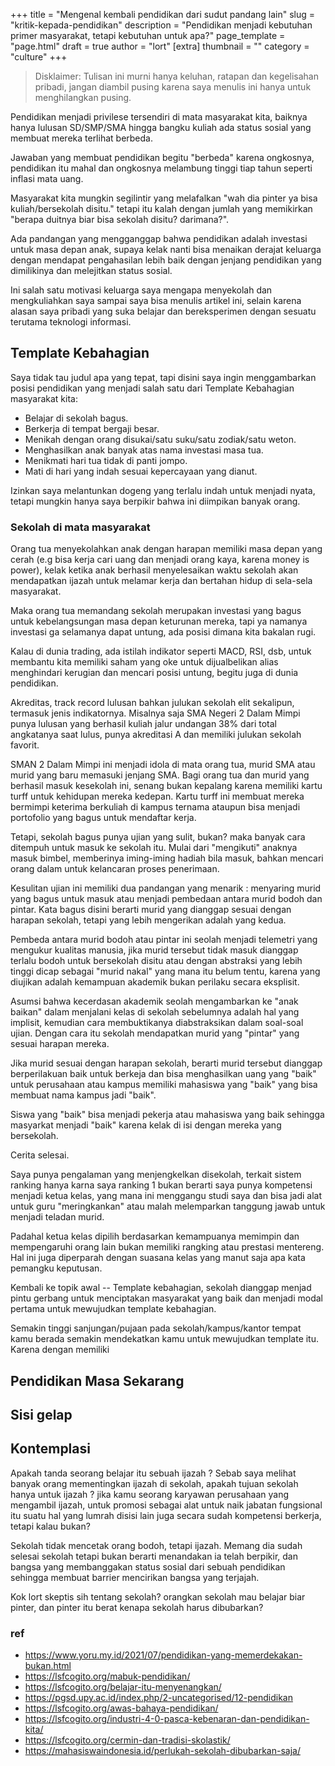 +++
title = "Mengenal kembali pendidikan dari sudut pandang lain"
slug = "kritik-kepada-pendidikan"
description = "Pendidikan menjadi kebutuhan primer masyarakat, tetapi kebutuhan untuk apa?"
page_template = "page.html"
draft = true
author = "lort"
[extra]
thumbnail = ""
category = "culture"
+++

> Disklaimer: Tulisan ini murni hanya keluhan, ratapan dan kegelisahan pribadi, jangan diambil pusing karena saya menulis ini hanya untuk menghilangkan pusing.

Pendidikan menjadi privilese tersendiri di mata masyarakat kita, baiknya hanya lulusan SD/SMP/SMA hingga bangku kuliah ada status sosial yang membuat mereka terlihat berbeda.

Jawaban yang membuat pendidikan begitu "berbeda" karena ongkosnya, pendidikan itu mahal dan ongkosnya melambung tinggi tiap tahun seperti inflasi mata uang. 

Masyarakat kita mungkin segilintir yang melafalkan "wah dia pinter ya bisa kuliah/bersekolah disitu." tetapi itu kalah dengan jumlah yang memikirkan "berapa duitnya biar bisa sekolah disitu? darimana?".

Ada pandangan yang mengganggap bahwa pendidikan adalah investasi untuk masa depan anak, supaya kelak nanti bisa menaikan derajat keluarga dengan mendapat pengahasilan lebih baik dengan jenjang pendidikan yang dimilikinya dan melejitkan status sosial. 

Ini salah satu motivasi keluarga saya mengapa menyekolah dan mengkuliahkan saya sampai saya bisa menulis artikel ini, selain karena alasan saya pribadi yang suka belajar dan bereksperimen dengan sesuatu terutama teknologi informasi.

## Template Kebahagian

Saya tidak tau judul apa yang tepat, tapi disini saya ingin menggambarkan posisi pendidikan yang menjadi salah satu dari Template Kebahagian masyarakat kita:

- Belajar di sekolah bagus.
- Berkerja di tempat bergaji besar.
- Menikah dengan orang disukai/satu suku/satu zodiak/satu weton.
- Menghasilkan anak banyak atas nama investasi masa tua.
- Menikmati hari tua tidak di panti jompo.
- Mati di hari yang indah sesuai kepercayaan yang dianut.

Izinkan saya melantunkan dogeng yang terlalu indah untuk menjadi nyata, tetapi mungkin hanya saya berpikir bahwa ini diimpikan banyak orang.

### Sekolah di mata masyarakat

Orang tua menyekolahkan anak dengan harapan memiliki masa depan yang cerah (e.g bisa kerja cari uang dan menjadi orang kaya, karena money is power), kelak ketika anak berhasil menyelesaikan waktu sekolah akan mendapatkan ijazah untuk melamar kerja dan bertahan hidup di sela-sela masyarakat.

Maka orang tua memandang sekolah merupakan investasi yang bagus untuk kebelangsungan masa depan keturunan mereka, tapi ya namanya investasi ga selamanya dapat untung, ada posisi dimana kita bakalan rugi.

Kalau di dunia trading, ada istilah indikator seperti MACD, RSI, dsb, untuk membantu kita memiliki saham yang oke untuk dijualbelikan alias menghindari kerugian dan mencari posisi untung, begitu juga di dunia pendidikan.

Akreditas, track record lulusan bahkan julukan sekolah elit sekalipun, termasuk jenis indikatornya. Misalnya saja SMA Negeri 2 Dalam Mimpi punya lulusan yang berhasil kuliah jalur undangan 38% dari total angkatanya saat lulus, punya akreditasi A dan memiliki julukan sekolah favorit.

SMAN 2 Dalam Mimpi ini menjadi idola di mata orang tua, murid SMA atau murid yang baru memasuki jenjang SMA. Bagi orang tua dan murid yang berhasil masuk kesekolah ini, senang bukan kepalang karena memiliki kartu turff untuk kehidupan mereka kedepan. Kartu turff ini membuat mereka bermimpi keterima berkuliah di kampus ternama ataupun bisa menjadi portofolio yang bagus untuk mendaftar kerja.

Tetapi, sekolah bagus punya ujian yang sulit, bukan? maka banyak cara ditempuh untuk masuk ke sekolah itu. Mulai dari "mengikuti" anaknya masuk bimbel, memberinya iming-iming hadiah bila masuk, bahkan mencari orang dalam untuk kelancaran proses penerimaan.

Kesulitan ujian ini memiliki dua pandangan yang menarik : menyaring murid yang bagus untuk masuk atau menjadi pembedaan antara murid bodoh dan pintar. Kata bagus disini berarti murid yang dianggap sesuai dengan harapan sekolah, tetapi yang lebih mengerikan adalah yang kedua.

Pembeda antara murid bodoh atau pintar ini seolah menjadi telemetri yang mengukur kualitas manusia, jika murid tersebut tidak masuk dianggap terlalu bodoh untuk bersekolah disitu atau dengan abstraksi yang lebih tinggi dicap sebagai "murid nakal" yang mana itu belum tentu, karena yang diujikan adalah kemampuan akademik bukan perilaku secara eksplisit.

Asumsi bahwa kecerdasan akademik seolah mengambarkan ke "anak baikan" dalam menjalani kelas di sekolah sebelumnya adalah hal yang implisit, kemudian cara membuktikanya diabstraksikan dalam soal-soal ujian. Dengan cara itu sekolah mendapatkan murid yang "pintar" yang sesuai harapan mereka.

Jika murid sesuai dengan harapan sekolah, berarti murid tersebut dianggap berperilakuan baik untuk berkeja dan bisa menghasilkan uang yang "baik" untuk perusahaan atau kampus memiliki mahasiswa yang "baik" yang bisa membuat nama kampus jadi "baik".

Siswa yang "baik" bisa menjadi pekerja atau mahasiswa yang baik sehingga masyarkat menjadi "baik" karena kelak di isi dengan mereka yang bersekolah.

Cerita selesai.

Saya punya pengalaman yang menjengkelkan disekolah, terkait sistem ranking hanya karna saya ranking 1 bukan berarti saya punya kompetensi menjadi ketua kelas, yang mana ini menggangu studi saya dan bisa jadi alat untuk guru "meringkankan" atau malah melemparkan tanggung jawab untuk menjadi teladan murid.

Padahal ketua kelas dipilih berdasarkan kemampuanya memimpin dan mempengaruhi orang lain bukan memiliki rangking atau prestasi mentereng. Hal ini juga diperparah dengan suasana kelas yang manut saja apa kata pemangku keputusan.

Kembali ke topik awal -- Template kebahagian, sekolah dianggap menjad pintu gerbang untuk menciptakan masyarakat yang baik dan menjadi modal pertama untuk mewujudkan template kebahagian. 

Semakin tinggi sanjungan/pujaan pada sekolah/kampus/kantor tempat kamu berada semakin mendekatkan kamu untuk mewujudkan template itu. Karena dengan memiliki

## Pendidikan Masa Sekarang



## Sisi gelap

## Kontemplasi

Apakah tanda seorang belajar itu sebuah ijazah ? Sebab saya melihat banyak orang mementingkan ijazah di sekolah, apakah tujuan sekolah hanya untuk ijazah ? jika kamu seorang karyawan perusahaan yang mengambil ijazah, untuk promosi sebagai alat untuk naik jabatan fungsional itu suatu hal yang lumrah disisi lain juga secara sudah kompetensi berkerja, tetapi kalau bukan?

Sekolah tidak mencetak orang bodoh, tetapi ijazah. Memang dia sudah selesai sekolah tetapi bukan berarti menandakan ia telah berpikir, dan bangsa yang membanggakan status sosial dari sebuah pendidikan sehingga membuat barrier mencirikan bangsa yang terjajah.

Kok lort skeptis sih tentang sekolah? orangkan sekolah mau belajar biar pinter, dan pinter itu berat kenapa sekolah harus dibubarkan?

### ref 

- https://www.yoru.my.id/2021/07/pendidikan-yang-memerdekakan-bukan.html
- https://lsfcogito.org/mabuk-pendidikan/
- https://lsfcogito.org/belajar-itu-menyenangkan/
- https://pgsd.upy.ac.id/index.php/2-uncategorised/12-pendidikan
- https://lsfcogito.org/awas-bahaya-pendidikan/
- https://lsfcogito.org/industri-4-0-pasca-kebenaran-dan-pendidikan-kita/
- https://lsfcogito.org/cermin-dan-tradisi-skolastik/
- https://mahasiswaindonesia.id/perlukah-sekolah-dibubarkan-saja/